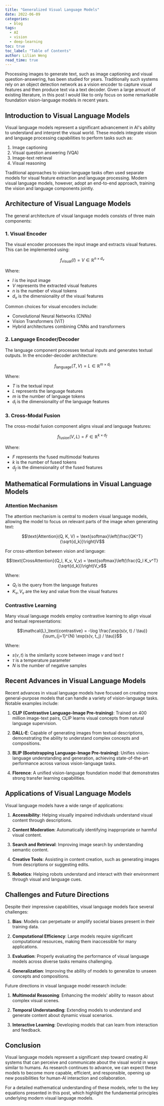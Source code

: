 ```yaml
---
title: "Generalized Visual Language Models"
date: 2022-06-09
categories:
  - blog
tags:
  - AI
  - vision
  - deep-learning
toc: true
toc_label: "Table of Contents"
author: Lilian Weng
read_time: true
---
```


Processing images to generate text, such as image captioning and visual question-answering, has been studied for years. Traditionally such systems rely on an object detection network as a vision encoder to capture visual features and then produce text via a text decoder. Given a large amount of existing literature, in this post I would like to only focus on some remarkable foundation vision-language models in recent years.

## Introduction to Visual Language Models

Visual language models represent a significant advancement in AI's ability to understand and interpret the visual world. These models integrate vision and language processing capabilities to perform tasks such as:

1. Image captioning
2. Visual question answering (VQA)
3. Image-text retrieval
4. Visual reasoning

Traditional approaches to vision-language tasks often used separate models for visual feature extraction and language processing. Modern visual language models, however, adopt an end-to-end approach, training the vision and language components jointly.

## Architecture of Visual Language Models

The general architecture of visual language models consists of three main components:

### 1. Visual Encoder

The visual encoder processes the input image and extracts visual features. This can be implemented using:

$$f_\text{visual}(I) = V \in \mathbb{R}^{n \times d_v}$$

Where:
- $I$ is the input image
- $V$ represents the extracted visual features
- $n$ is the number of visual tokens
- $d_v$ is the dimensionality of the visual features

Common choices for visual encoders include:

- Convolutional Neural Networks (CNNs)
- Vision Transformers (ViT)
- Hybrid architectures combining CNNs and transformers

### 2. Language Encoder/Decoder

The language component processes textual inputs and generates textual outputs. In the encoder-decoder architecture:

$$f_\text{language}(T, V) = L \in \mathbb{R}^{m \times d_l}$$

Where:
- $T$ is the textual input
- $L$ represents the language features
- $m$ is the number of language tokens
- $d_l$ is the dimensionality of the language features

### 3. Cross-Modal Fusion

The cross-modal fusion component aligns visual and language features:

$$f_\text{fusion}(V, L) = F \in \mathbb{R}^{k \times d_f}$$

Where:
- $F$ represents the fused multimodal features
- $k$ is the number of fused tokens
- $d_f$ is the dimensionality of the fused features

## Mathematical Formulations in Visual Language Models

### Attention Mechanism

The attention mechanism is central to modern visual language models, allowing the model to focus on relevant parts of the image when generating text:

$$\text{Attention}(Q, K, V) = \text{softmax}\left(\frac{QK^T}{\sqrt{d_k}}\right)V$$

For cross-attention between vision and language:

$$\text{CrossAttention}(Q_l, K_v, V_v) = \text{softmax}\left(\frac{Q_l K_v^T}{\sqrt{d_k}}\right)V_v$$

Where:
- $Q_l$ is the query from the language features
- $K_v, V_v$ are the key and value from the visual features

### Contrastive Learning

Many visual language models employ contrastive learning to align visual and textual representations:

$$\mathcal{L}_\text{contrastive} = -\log \frac{\exp(s(v, t) / \tau)}{\sum_{j=1}^{N} \exp(s(v, t_j) / \tau)}$$

Where:
- $s(v, t)$ is the similarity score between image $v$ and text $t$
- $\tau$ is a temperature parameter
- $N$ is the number of negative samples

## Recent Advances in Visual Language Models

Recent advances in visual language models have focused on creating more general-purpose models that can handle a variety of vision-language tasks. Notable examples include:

1. **CLIP (Contrastive Language-Image Pre-training)**: Trained on 400 million image-text pairs, CLIP learns visual concepts from natural language supervision.

2. **DALL-E**: Capable of generating images from textual descriptions, demonstrating the ability to understand complex concepts and compositions.

3. **BLIP (Bootstrapping Language-Image Pre-training)**: Unifies vision-language understanding and generation, achieving state-of-the-art performance across various vision-language tasks.

4. **Florence**: A unified vision-language foundation model that demonstrates strong transfer learning capabilities.

## Applications of Visual Language Models

Visual language models have a wide range of applications:

1. **Accessibility**: Helping visually impaired individuals understand visual content through descriptions.

2. **Content Moderation**: Automatically identifying inappropriate or harmful visual content.

3. **Search and Retrieval**: Improving image search by understanding semantic content.

4. **Creative Tools**: Assisting in content creation, such as generating images from descriptions or suggesting edits.

5. **Robotics**: Helping robots understand and interact with their environment through visual and language cues.

## Challenges and Future Directions

Despite their impressive capabilities, visual language models face several challenges:

1. **Bias**: Models can perpetuate or amplify societal biases present in their training data.

2. **Computational Efficiency**: Large models require significant computational resources, making them inaccessible for many applications.

3. **Evaluation**: Properly evaluating the performance of visual language models across diverse tasks remains challenging.

4. **Generalization**: Improving the ability of models to generalize to unseen concepts and compositions.

Future directions in visual language model research include:

1. **Multimodal Reasoning**: Enhancing the models' ability to reason about complex visual scenes.

2. **Temporal Understanding**: Extending models to understand and generate content about dynamic visual scenarios.

3. **Interactive Learning**: Developing models that can learn from interaction and feedback.

## Conclusion

Visual language models represent a significant step toward creating AI systems that can perceive and communicate about the visual world in ways similar to humans. As research continues to advance, we can expect these models to become more capable, efficient, and responsible, opening up new possibilities for human-AI interaction and collaboration.

For a detailed mathematical understanding of these models, refer to the key equations presented in this post, which highlight the fundamental principles underlying modern visual language models.
